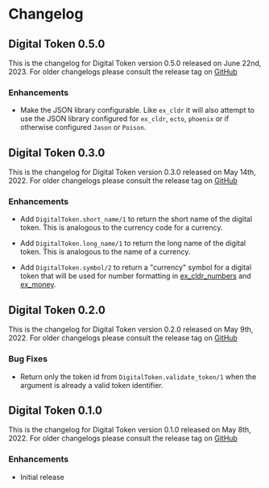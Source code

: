 # Changelog

## Digital Token 0.5.0

This is the changelog for Digital Token version 0.5.0 released on June 22nd, 2023.  For older changelogs please consult the release tag on [GitHub](https://github.com/kipcole9/digital_token/tags)

### Enhancements

* Make the JSON library configurable. Like `ex_cldr` it will also attempt to use the JSON library configured for `ex_cldr`, `ecto`, `phoenix` or if otherwise configured `Jason` or `Poison`.

## Digital Token 0.3.0

This is the changelog for Digital Token version 0.3.0 released on May 14th, 2022.  For older changelogs please consult the release tag on [GitHub](https://github.com/kipcole9/digital_token/tags)

### Enhancements

* Add `DigitalToken.short_name/1` to return the short name of the digital token. This is analogous to the currency code for a currency.

* Add `DigitalToken.long_name/1` to return the long name of the digital token. This is analogous to the name of a currency.

* Add `DigitalToken.symbol/2` to return a "currency" symbol for a digital token that will be used for number formatting in [ex_cldr_numbers](https://github.com/elixir-cldr/cldr_numbers) and [ex_money](https://github.com/kipcole9/money).

## Digital Token 0.2.0

This is the changelog for Digital Token version 0.2.0 released on May 9th, 2022.  For older changelogs please consult the release tag on [GitHub](https://github.com/kipcole9/digital_token/tags)

### Bug Fixes

* Return only the token id from `DigitalToken.validate_token/1` when the argument is already a valid token identifier.

## Digital Token 0.1.0

This is the changelog for Digital Token version 0.1.0 released on May 8th, 2022.  For older changelogs please consult the release tag on [GitHub](https://github.com/kipcole9/digital_token/tags)

### Enhancements

* Initial release
